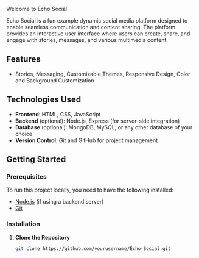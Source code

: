 Welcome to Echo Social

Echo Social is a fun example dynamic social media platform designed to enable seamless communication and content sharing.
The platform provides an interactive user interface where users can create, share, and engage with stories, messages, and various multimedia content.

## Features

- Stories, Messaging, Customizable Themes, Responsive Design, Color and Background Customization

## Technologies Used

- **Frontend**: HTML, CSS, JavaScript
- **Backend** (optional): Node.js, Express (for server-side integration)
- **Database** (optional): MongoDB, MySQL, or any other database of your choice
- **Version Control**: Git and GitHub for project management

## Getting Started

### Prerequisites

To run this project locally, you need to have the following installed:

- [Node.js](https://nodejs.org/) (if using a backend server)
- [Git](https://git-scm.com/)

### Installation

1. **Clone the Repository**

   ```bash
   git clone https://github.com/yourusername/Echo-Social.git
